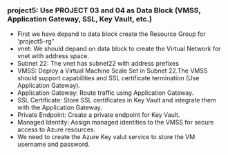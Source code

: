 ### project5: Use PROJECT 03 and 04 as Data Block (VMSS, Application Gateway, SSL, Key Vault, etc.)

* First we have  depand to  data block create the  Resource Group for 'project5-rg"
* vnet: We should depand on data block to create the Virtual Network for vnet with address space.
* Subnet 22: The vnet has subnet22 with address prefixes
* VMSS: Deploy a Virtual Machine Scale Set in Subnet 22.The VMSS should support  capabilities and SSL certificate termination (Use Application Gateway).
* Application Gateway: Route traffic using Application Gateway.
* SSL Certificate: Store SSL certificates in Key Vault and integrate them with the Application Gateway.
* Private Endpoint: Create a private endpoint for Key Vault.
* Managed Identity: Assign managed identities to the VMSS for secure access to Azure resources.
* We need to create the Azure Key valut service to store the VM username and password.